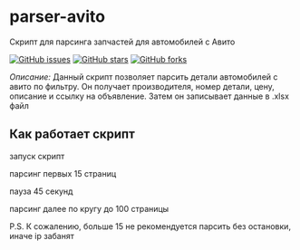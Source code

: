 # parser-avito
Скрипт для парсинга запчастей для автомобилей с Авито

[![GitHub issues](https://img.shields.io/github/issues/Foxius/parser-avito?style=plastic)](https://github.com/Foxius/parser-avito/issues) [![GitHub stars](https://img.shields.io/github/stars/Foxius/parser-avito)](https://github.com/Foxius/parser-avito/stargazers) [![GitHub forks](https://img.shields.io/github/forks/Foxius/parser-avito)](https://github.com/Foxius/parser-avito/network)


*Описание:* Данный скрипт позволяет парсить детали автомобилей с авито по фильтру. Он получает производителя, номер детали, цену, описание и ссылку на объявление. Затем он записывает данные в .xlsx файл

## Как работает скрипт

запуск скрипт

парсинг первых 15 страниц

пауза 45 секунд

парсинг далее по кругу до 100 страницы

P.S. К сожалению, больше 15 не рекомендуется парсить без остановки, иначе ip забанят
